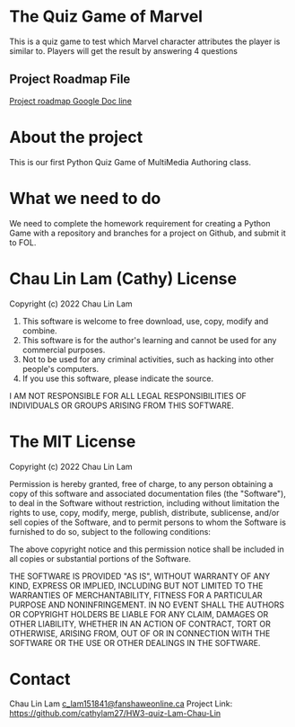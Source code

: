 # The Quiz Game of Marvel

This is a quiz game to test which Marvel character attributes the player is similar to. Players will get the result by answering 4 questions

## Project Roadmap File
[Project roadmap Google Doc line](https://docs.google.com/document/d/1oPCvMesj8em5gWZRbxN_vjvM9rTcDaNz86C1RsDGNTU/edit?usp=sharing)

# About the project
This is our first Python Quiz Game of MultiMedia Authoring class.

# What we need to do
We need to complete the homework requirement for creating a Python Game with a repository and branches for a project on Github, and submit it to FOL.

# Chau Lin Lam (Cathy) License
Copyright (c) 2022 Chau Lin Lam

1) This software is welcome to free download, use, copy, modify and combine.
2) This software is for the author's learning and cannot be used for any commercial purposes.
3) Not to be used for any criminal activities, such as hacking into other people's computers.
4) If you use this software, please indicate the source.

I AM NOT RESPONSIBLE FOR ALL LEGAL RESPONSIBILITIES OF INDIVIDUALS OR GROUPS ARISING FROM THIS SOFTWARE.

# The MIT License
Copyright (c) 2022 Chau Lin Lam

Permission is hereby granted, free of charge, to any person obtaining a copy of this software and associated documentation files (the "Software"), to deal in the Software without restriction, including without limitation the rights to use, copy, modify, merge, publish, distribute, sublicense, and/or sell copies of the Software, and to permit persons to whom the Software is furnished to do so, subject to the following conditions:

The above copyright notice and this permission notice shall be included in all copies or substantial portions of the Software.

THE SOFTWARE IS PROVIDED "AS IS", WITHOUT WARRANTY OF ANY KIND, EXPRESS OR IMPLIED, INCLUDING BUT NOT LIMITED TO THE WARRANTIES OF MERCHANTABILITY, FITNESS FOR A PARTICULAR PURPOSE AND NONINFRINGEMENT. IN NO EVENT SHALL THE AUTHORS OR COPYRIGHT HOLDERS BE LIABLE FOR ANY CLAIM, DAMAGES OR OTHER LIABILITY, WHETHER IN AN ACTION OF CONTRACT, TORT OR OTHERWISE, ARISING FROM, OUT OF OR IN CONNECTION WITH THE SOFTWARE OR THE USE OR OTHER DEALINGS IN THE SOFTWARE.

# Contact
Chau Lin Lam
c_lam151841@fanshaweonline.ca
Project Link: https://github.com/cathylam27/HW3-quiz-Lam-Chau-Lin
